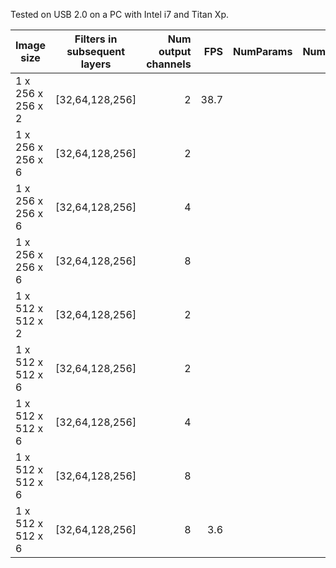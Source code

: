 Tested on USB 2.0 on a PC with Intel i7 and Titan Xp.

| Image size  |      Filters in subsequent layers    | Num output channels  |  FPS | NumParams | NumFLOPs | 
|----------|:-------------:|------:|------:|------:| ------:|
| 1 x 256 x 256 x 2 | [32,64,128,256] | 2 | 38.7 |  |  |
| 1 x 256 x 256 x 6 | [32,64,128,256] | 2 |  |  |  |
| 1 x 256 x 256 x 6 | [32,64,128,256] | 4 |   |  |  |
| 1 x 256 x 256 x 6 | [32,64,128,256] | 8 |   |  |  |
| 1 x 512 x 512 x 2 | [32,64,128,256] | 2 |  |  |  | 
| 1 x 512 x 512 x 6 | [32,64,128,256] | 2 |  |  |  | 
| 1 x 512 x 512 x 6 | [32,64,128,256] | 4 |  |  |  | 
| 1 x 512 x 512 x 6 | [32,64,128,256] | 8 | |  |  | 
| 1 x 512 x 512 x 6 | [32,64,128,256] | 8 | 3.6 |  |  | 
